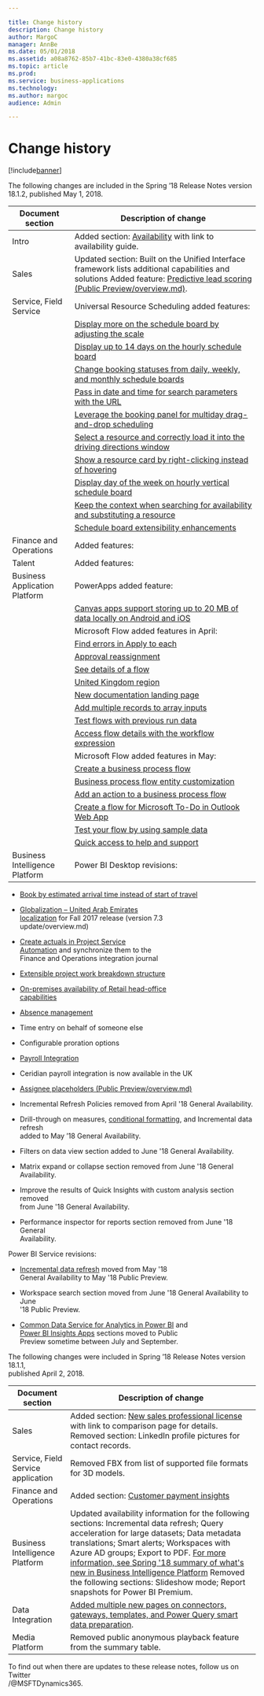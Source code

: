 ```yaml
---

title: Change history
description: Change history
author: MargoC
manager: AnnBe
ms.date: 05/01/2018
ms.assetid: a08a8762-85b7-41bc-83e0-4380a38cf685
ms.topic: article
ms.prod: 
ms.service: business-applications
ms.technology: 
ms.author: margoc
audience: Admin

---
```

#  Change history




[!include[banner](../includes/banner.md)]

The following changes are included in the Spring ’18 Release Notes version
18.1.2, published May 1, 2018.

				
| Document section               | Description of change                                                                                                                                                                      |				
|--------------------------------|--------------------------------------------------------------------------------------------------------------------------------------------------------------------------------------------|				
| Intro                          | Added section: [Availability](availability.md) with link to availability guide.                                                                                                             |				
| Sales                          | Updated section: Built on the Unified Interface framework lists additional capabilities and solutions Added feature: [Predictive lead scoring (Public Preview/overview.md)](sales/overview.md). |				
| Service, Field Service         | Universal Resource Scheduling added features:                                                                                                                                              |				
|                                | [Display more on the schedule board by adjusting the scale](dynamics365-field-service/overview.md)                                                                                                             |				
|                                | [Display up to 14 days on the hourly schedule board](dynamics365-field-service/overview.md)                                                                                                                    |				
|                                | [Change booking statuses from daily, weekly, and monthly schedule boards](dynamics365-field-service/overview.md)                                                                                       |				
|                                | [Pass in date and time for search parameters with the URL](dynamics365-field-service/overview.md)                                                                                                                  |				
|                                | [Leverage the booking panel for multiday drag-and-drop scheduling](dynamics365-field-service/overview.md)                                                                                                 |				
|                                | [Select a resource and correctly load it into the driving directions window](dynamics365-field-service/overview.md)                                                                                          |				
|                                | [Show a resource card by right-clicking instead of hovering](dynamics365-field-service/overview.md)                                                                                                            |				
|                                | [Display day of the week on hourly vertical schedule board](dynamics365-field-service/overview.md)                                                                                                             |				
|                                | [Keep the context when searching for availability and substituting a resource](dynamics365-field-service/overview.md)                                                                                         |				
|                                | [Schedule board extensibility enhancements](dynamics365-field-service/overview.md)                                                                                                                |				
| Finance and Operations         | Added features:                                                                                                                                                                            |				
| Talent                         | Added features:                                                                                                                                                                            |				
| Business Application Platform  | PowerApps added feature:                                                                                                                                                                   |				
|                                | [Canvas apps support storing up to 20 MB of data locally on Android and iOS](powerapps/overview.md)                                                                                        |				
|                                | Microsoft Flow added features in April:                                                                                                                                                    |				
|                                | [Find errors in Apply to each](microsoft-flow/overview.md)                                                                                                                                           |				
|                                | [Approval reassignment](microsoft-flow/overview.md)                                                                                                                                           |				
|                                | [See details of a flow](microsoft-flow/overview.md)                                                                                                                                                  |				
|                                | [United Kingdom region](microsoft-flow/overview.md)                                                                                                                                           |				
|                                | [New documentation landing page](microsoft-flow/overview.md)                                                                                                                              |				
|                                | [Add multiple records to array inputs](microsoft-flow/overview.md)                                                                                                                             |				
|                                | [Test flows with previous run data](microsoft-flow/overview.md)                                                                                                                                     |				
|                                | [Access flow details with the workflow expression](microsoft-flow/overview.md)                                                                                                                |				
|                                | Microsoft Flow added features in May:                                                                                                                                                      |				
|                                | [Create a business process flow](microsoft-flow/overview.md)                                                                                                                          |				
|                                | [Business process flow entity customization](microsoft-flow/overview.md)                                                                                                                      |				
|                                | [Add an action to a business process flow](microsoft-flow/overview.md)                                                                                                                                |				
|                                | [Create a flow for Microsoft To-Do in Outlook Web App](microsoft-flow/overview.md)                                                                                                                    |				
|                                | [Test your flow by using sample data](microsoft-flow/overview.md)                                                                                                                                    |				
|                                | [Quick access to help and support](microsoft-flow/overview.md)                                                                                                                                      |				
| Business Intelligence Platform | Power BI Desktop revisions:                                                                                                                                                                |				
				
-   [Book by estimated arrival time instead of start of  travel](power-bi/desktop/overview.md)				
   				
				
-   [Globalization – United Arab Emirates				
    localization](dynamics365-finance-operations/overview.md) for Fall 2017 release (version 7.3				
    update/overview.md)				
				
-   [Create actuals in Project Service				
    Automation](dynamics365-finance-operations/overview.md) and synchronize them to the				
    Finance and Operations integration journal				
				
-   [Extensible project work breakdown structure](dynamics365-finance-operations/overview.md)				
				
-   [On-premises availability of Retail head-office				
    capabilities](dynamics365-finance-operations/on-premises-deployment-updates.md )				
				
-   [Absence management](talent/overview.md)				
				
-   Time entry on behalf of someone else				
				
-   Configurable proration options				
				
-   [Payroll Integration](dynamics365-talent/payroll-integration-payroll-data-package.md)				
				
-   Ceridian payroll integration is now available in the UK				
				
-   [Assignee placeholders (Public Preview/overview.md)](/dynamics365-talent/onboard/assignee-placeholders-public-preview.md)				
				
-   Incremental Refresh Policies removed from April '18 General Availability.				
				
-   Drill-through on measures, [conditional formatting](power-bi/desktop/overview.md), and Incremental data refresh				
    added to May ’18 General Availability.				
				
-   Filters on data view section added to June '18 General Availability.				
				
-   Matrix expand or collapse section removed from June '18 General				
    Availability.				
				
-   Improve the results of Quick Insights with custom analysis section removed				
    from June '18 General Availability.				
				
-   Performance inspector for reports section removed from June '18 General				
    Availability.				
				
Power BI Service revisions:				
				
-   [Incremental data refresh](power-bi/service/overview.md) moved from May '18				
    General Availability to May '18 Public Preview.				
				
-   Workspace search section moved from June '18 General Availability to June				
    '18 Public Preview.				
				
-   [Common Data Service for Analytics in Power BI](common-data-service-analytics/index.md) and				
    [Power BI Insights Apps](power-bi/insights-apps/overview.md) sections moved to Public				
    Preview sometime between July and September.				
				
The following changes were included in Spring ’18 Release Notes version 18.1.1,				
published April 2, 2018.				
				
| Document section                   | Description of change                                                                                                                                                                                                                                                                                                                                                                                                               |				
|------------------------------------|-------------------------------------------------------------------------------------------------------------------------------------------------------------------------------------------------------------------------------------------------------------------------------------------------------------------------------------------------------------------------------------------------------------------------------------|				
| Sales                              | Added section: [New sales professional license](sales/overview.md) with link to comparison page for details. Removed section: LinkedIn profile pictures for contact records.                                                                                                                                                                                                                                                     |				
| Service, Field Service application | Removed FBX from list of supported file formats for 3D models.                                                                                                                                                                                                                                                                                                                                                                      |				
| Finance and Operations             | Added section: [Customer payment insights](dynamics365-finance-operations/overview.md)                                                                                                                                                                                                                                                                                                                                                                  |				
| Business Intelligence Platform     | Updated availability information for the following sections: Incremental data refresh; Query acceleration for large datasets; Data metadata translations; Smart alerts; Workspaces with Azure AD groups; Export to PDF. [For more information, see Spring '18 summary of what's new in Business Intelligence Platform](release-overview.md) Removed the following sections: Slideshow mode; Report snapshots for Power BI Premium. |				
| Data Integration                   | [Added multiple new pages on connectors, gateways, templates, and Power Query smart data preparation](data-integration/overview.md).                                                                                                                                                                                                                                                                                                          |				
| Media Platform                     | Removed public anonymous playback feature from the summary table.                                                                                                                                                                                                                                                                                                                                                                   |				
				
To find out when there are updates to these release notes, follow us on Twitter				
/@MSFTDynamics365.				
				